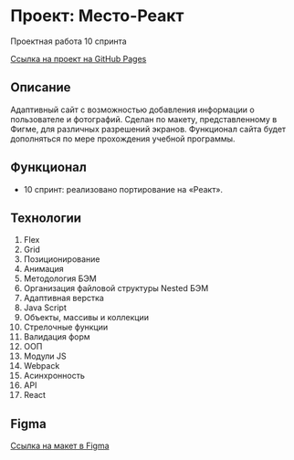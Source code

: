 # Проект: Место-Реакт
Проектная работа 10 спринта

[Ссылка на проект на GitHub Pages](https://varvaranamar.github.io/mesto-react/)

## **Описание**

Адаптивный сайт с возможностью добавления информации о пользователе и фотографий.
Сделан по макету, представленному в Фигме, для различных разрешений экранов.
Функционал сайта будет дополняться по мере прохождения учебной программы. 

## **Функционал**
- 10 спринт: реализовано портирование на «Реакт».


## **Технологии**

1. Flex
2. Grid
2. Позиционирование
4. Анимация
5. Методология БЭМ
6. Организация файловой структуры Nested БЭМ
7. Адаптивная верстка
8. Java Script
9. Объекты, массивы и коллекции
10. Стрелочные функции
11. Валидация форм
12. ООП
13. Модули JS
14. Webpack
15. Асинхронность
16. API
17. React

## **Figma**

[Ссылка на макет в Figma](https://www.figma.com/file/PSdQFRHoxXJFs2FH8IXViF/JavaScript.-Sprint-9?node-id=0-1&t=aZWOqq6z4vOCCMw1-0)
